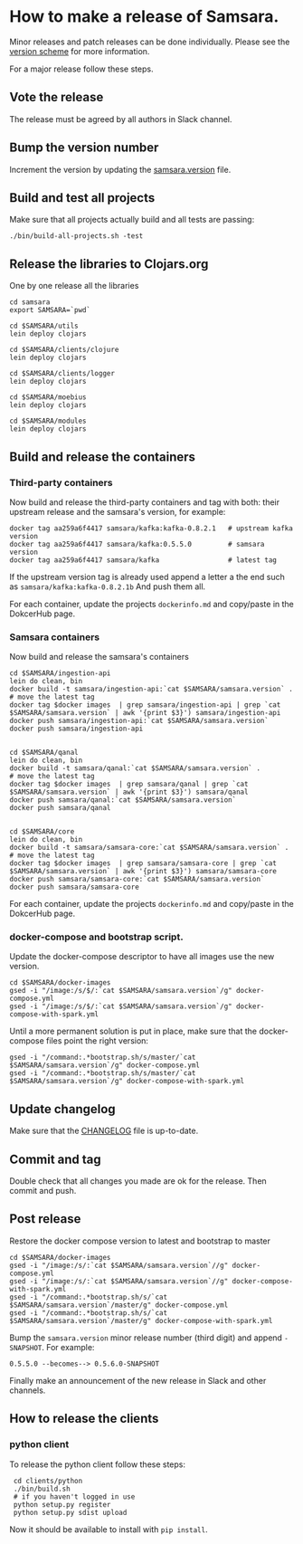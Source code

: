 # How to make a release of Samsara.

Minor releases and patch releases can be done individually. Please see
the [version scheme](/VERSIONS.md) for more information.

For a major release follow these steps.

## Vote the release
The release must be agreed by all authors in Slack channel.

## Bump the version number
Increment the version by updating the [samsara.version](/samsara.version) file.


## Build and test all projects
Make sure that all projects actually build and all tests are passing:

    ./bin/build-all-projects.sh -test


## Release the libraries to Clojars.org

One by one release all the libraries

    cd samsara
    export SAMSARA=`pwd`

    cd $SAMSARA/utils
    lein deploy clojars

    cd $SAMSARA/clients/clojure
    lein deploy clojars

    cd $SAMSARA/clients/logger
    lein deploy clojars

    cd $SAMSARA/moebius
    lein deploy clojars

    cd $SAMSARA/modules
    lein deploy clojars


## Build and release the containers

### Third-party containers

Now build and release the third-party containers and tag with both:
their upstream release and the samsara's version, for example:

    docker tag aa259a6f4417 samsara/kafka:kafka-0.8.2.1   # upstream kafka version
    docker tag aa259a6f4417 samsara/kafka:0.5.5.0         # samsara version
    docker tag aa259a6f4417 samsara/kafka                 # latest tag

If the upstream version tag is already used append a letter a the end
such as `samsara/kafka:kafka-0.8.2.1b` And push them all.

For each container, update the projects `dockerinfo.md` and copy/paste
in the DokcerHub page.

### Samsara containers

Now build and release the samsara's containers

    cd $SAMSARA/ingestion-api
    lein do clean, bin
    docker build -t samsara/ingestion-api:`cat $SAMSARA/samsara.version` .
    # move the latest tag
    docker tag $docker images  | grep samsara/ingestion-api | grep `cat $SAMSARA/samsara.version` | awk '{print $3}') samsara/ingestion-api
    docker push samsara/ingestion-api:`cat $SAMSARA/samsara.version`
    docker push samsara/ingestion-api


    cd $SAMSARA/qanal
    lein do clean, bin
    docker build -t samsara/qanal:`cat $SAMSARA/samsara.version` .
    # move the latest tag
    docker tag $docker images  | grep samsara/qanal | grep `cat $SAMSARA/samsara.version` | awk '{print $3}') samsara/qanal
    docker push samsara/qanal:`cat $SAMSARA/samsara.version`
    docker push samsara/qanal


    cd $SAMSARA/core
    lein do clean, bin
    docker build -t samsara/samsara-core:`cat $SAMSARA/samsara.version` .
    # move the latest tag
    docker tag $docker images  | grep samsara/samsara-core | grep `cat $SAMSARA/samsara.version` | awk '{print $3}') samsara/samsara-core
    docker push samsara/samsara-core:`cat $SAMSARA/samsara.version`
    docker push samsara/samsara-core


For each container, update the projects `dockerinfo.md` and copy/paste
in the DokcerHub page.

### docker-compose and bootstrap script.

Update the docker-compose descriptor to have all images use the new version.

    cd $SAMSARA/docker-images
    gsed -i "/image:/s/$/:`cat $SAMSARA/samsara.version`/g" docker-compose.yml
    gsed -i "/image:/s/$/:`cat $SAMSARA/samsara.version`/g" docker-compose-with-spark.yml

Until a more permanent solution is put in place, make sure that the docker-compose
files point the right version:


    gsed -i "/command:.*bootstrap.sh/s/master/`cat $SAMSARA/samsara.version`/g" docker-compose.yml
    gsed -i "/command:.*bootstrap.sh/s/master/`cat $SAMSARA/samsara.version`/g" docker-compose-with-spark.yml

## Update changelog

Make sure that the [CHANGELOG](/changelog.md) file is up-to-date.

## Commit and tag

Double check that all changes you made are ok for the release. Then
commit and push.

## Post release

Restore the docker compose version to latest and bootstrap to master

    cd $SAMSARA/docker-images
    gsed -i "/image:/s/:`cat $SAMSARA/samsara.version`//g" docker-compose.yml
    gsed -i "/image:/s/:`cat $SAMSARA/samsara.version`//g" docker-compose-with-spark.yml
    gsed -i "/command:.*bootstrap.sh/s/`cat $SAMSARA/samsara.version`/master/g" docker-compose.yml
    gsed -i "/command:.*bootstrap.sh/s/`cat $SAMSARA/samsara.version`/master/g" docker-compose-with-spark.yml

Bump the `samsara.version` minor release number (third digit) and
append `-SNAPSHOT`. For example:

    0.5.5.0 --becomes--> 0.5.6.0-SNAPSHOT

Finally make an announcement of the new release in Slack and other channels.


## How to release the clients

### python client

To release the python client follow these steps:

     cd clients/python
     ./bin/build.sh
     # if you haven't logged in use
     python setup.py register
     python setup.py sdist upload

Now it should be available to install with `pip install`.
